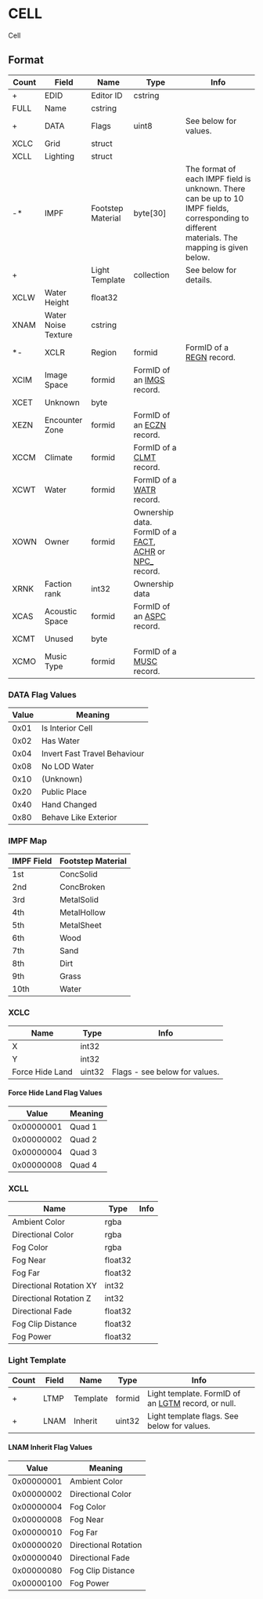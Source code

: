 CELL
====

Cell

## Format

Count | Field | Name | Type | Info
------|-------|------|------|-----
+ | EDID | Editor ID | cstring |
 | FULL | Name | cstring |
+ | DATA | Flags | uint8 | See below for values.
 | XCLC | Grid | struct |
 | XCLL | Lighting | struct |
-* | IMPF | Footstep Material | byte[30] | The format of each IMPF field is unknown. There can be up to 10 IMPF fields, corresponding to different materials. The mapping is given below.
+ | | Light Template | collection | See below for details.
 | XCLW | Water Height | float32
 | XNAM | Water Noise Texture | cstring |
*- | XCLR | Region | formid | FormID of a [REGN](REGN.md) record.
 | XCIM | Image Space | formid | FormID of an [IMGS](IMGS.md) record.
 | XCET | Unknown | byte |
 | XEZN | Encounter Zone | formid | FormID of an [ECZN](ECZN.md) record.
 | XCCM | Climate | formid | FormID of a [CLMT](CLMT.md) record.
 | XCWT | Water | formid | FormID of a [WATR](WATR.md) record.
 | XOWN | Owner | formid | Ownership data. FormID of a [FACT](FACT.md), [ACHR](ACHR.md) or [NPC_](NPC_.md) record.
 | XRNK | Faction rank | int32 | Ownership data
 | XCAS | Acoustic Space | formid | FormID of an [ASPC](ASPC.md) record.
 | XCMT | Unused | byte |
 | XCMO | Music Type | formid | FormID of a [MUSC](MUSC.md) record.


### DATA Flag Values

Value | Meaning
------|--------
0x01 | Is Interior Cell
0x02 | Has Water
0x04 | Invert Fast Travel Behaviour
0x08 | No LOD Water
0x10 | (Unknown)
0x20 | Public Place
0x40 | Hand Changed
0x80 | Behave Like Exterior

### IMPF Map

IMPF Field | Footstep Material
-----------|------------------
1st | ConcSolid
2nd | ConcBroken
3rd | MetalSolid
4th | MetalHollow
5th | MetalSheet
6th | Wood
7th | Sand
8th | Dirt
9th | Grass
10th | Water


### XCLC

Name | Type | Info
-----|------|-----
X | int32 |
Y | int32 |
Force Hide Land | uint32 | Flags - see below for values.

#### Force Hide Land Flag Values

Value | Meaning
------|--------
0x00000001 | Quad 1
0x00000002 | Quad 2
0x00000004 | Quad 3
0x00000008 | Quad 4

### XCLL

Name | Type | Info
-----|------|-----
Ambient Color | rgba |
Directional Color | rgba |
Fog Color | rgba |
Fog Near | float32 |
Fog Far | float32 |
Directional Rotation XY | int32 |
Directional Rotation Z | int32 |
Directional Fade | float32 |
Fog Clip Distance | float32 |
Fog Power | float32 |

### Light Template

Count | Field | Name | Type | Info
------|-------|------|------|-----
+ | LTMP | Template | formid | Light template. FormID of an [LGTM](LGTM.md) record, or null.
+ | LNAM | Inherit | uint32 | Light template flags. See below for values.

#### LNAM Inherit Flag Values

Value | Meaning
------|--------
0x00000001 | Ambient Color
0x00000002 | Directional Color
0x00000004 | Fog Color
0x00000008 | Fog Near
0x00000010 | Fog Far
0x00000020 | Directional Rotation
0x00000040 | Directional Fade
0x00000080 | Fog Clip Distance
0x00000100 | Fog Power

